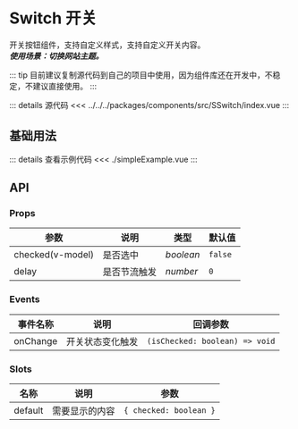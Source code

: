 <script lang="ts" setup>
import SimpleExample from './simpleExample.vue'
</script>

# Switch 开关

开关按钮组件，支持自定义样式，支持自定义开关内容。  
***使用场景：切换网站主题。***

::: tip
目前建议复制源代码到自己的项目中使用，因为组件库还在开发中，不稳定，不建议直接使用。
:::  

::: details 源代码
<<< ../../../packages/components/src/SSwitch/index.vue
:::

## 基础用法

<SimpleExample />

::: details 查看示例代码
<<< ./simpleExample.vue
:::

## API

### Props

| 参数 | 说明 | 类型 | 默认值 |
| --- | --- | --- | --- |
| checked(v-model) | 是否选中 | _boolean_ | `false` |
| delay | 是否节流触发 | _number_ | `0` |

### Events

| 事件名称 | 说明 | 回调参数 |
| --- | --- | --- | 
| onChange | 开关状态变化触发 | `(isChecked: boolean) => void` | 

### Slots

| 名称 | 说明 | 参数 |
| --- | --- | --- | 
| default | 需要显示的内容 | `{ checked: boolean }` | 

